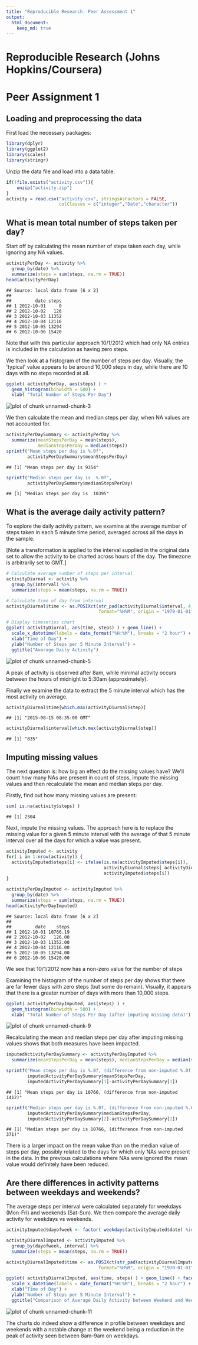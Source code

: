 ```yaml
---
title: "Reproducible Research: Peer Assessment 1"
output: 
  html_document:
    keep_md: true
---
```


Reproducible Research (Johns Hopkins/Coursera)  
==============================================
Peer Assignment 1
===================

## Loading and preprocessing the data

First load the necessary packages:

```r
library(dplyr)
library(ggplot2)
library(scales)
library(stringr)
```

Unzip the data file and load into a data table.

```r
if(!file.exists("activity.csv")){
    unzip("activity.zip")
}
activity = read.csv("activity.csv", stringsAsFactors = FALSE, 
                    colClasses = c("integer","Date","character"))
```

## What is mean total number of steps taken per day?

Start off by calculating the mean number of steps taken each day, while ignoring any NA values.  


```r
activityPerDay <- activity %>%
  group_by(date) %>%
  summarize(steps = sum(steps, na.rm = TRUE))
head(activityPerDay)
```

```
## Source: local data frame [6 x 2]
## 
##         date steps
## 1 2012-10-01     0
## 2 2012-10-02   126
## 3 2012-10-03 11352
## 4 2012-10-04 12116
## 5 2012-10-05 13294
## 6 2012-10-06 15420
```

Note that with this particular approach 10/1/2012 which had only NA entries is included in the calculation as having zero steps.

We then look at a histogram of the number of steps per day.  Visually, the 'typical' value appears to be around 10,000 steps in day, while there are 10 days with no steps recorded at all.


```r
ggplot( activityPerDay, aes(steps) ) + 
  geom_histogram(binwidth = 500) + 
  xlab( "Total Number of Steps Per Day")
```

![plot of chunk unnamed-chunk-3](figure/unnamed-chunk-3-1.png) 


We then calculate the mean and median steps per day, when NA values are not accounted for.

```r
activityPerDaySummary <- activityPerDay %>%
  summarize(meanStepsPerDay = mean(steps), 
            medianStepsPerDay = median(steps))
sprintf("Mean steps per day is %.0f",
        activityPerDaySummary$meanStepsPerDay)
```

```
## [1] "Mean steps per day is 9354"
```

```r
sprintf("Median steps per day is  %.0f", 
        activityPerDaySummary$medianStepsPerDay)
```

```
## [1] "Median steps per day is  10395"
```
## What is the average daily activity pattern?

To explore the daily activity pattern, we examine at the average number of steps taken in each 5 minute time period, averaged across all the days in the sample.  

[Note a transformation is applied to the interval supplied in the original data set to allow the activity to be charted across hours of the day.  The timezone is arbitrarily set to GMT.]

```r
# Calculate average number of steps per interval
activityDiurnal <- activity %>%
  group_by(interval) %>%
  summarize(steps = mean(steps, na.rm = TRUE))

# Calculate time of day from interval
activityDiurnal$time <- as.POSIXct(str_pad(activityDiurnal$interval, 4, "left", "0"),
                                   format="%H%M", origin = "1970-01-01", "GMT")

# Display timeseries chart
ggplot( activityDiurnal, aes(time, steps) ) + geom_line() +
  scale_x_datetime(labels = date_format("%H:%M"), breaks = "2 hour") +
  xlab("Time of Day") +
  ylab("Number of Steps per 5 Minute Interval") +
  ggtitle("Average Daily Activity")
```

![plot of chunk unnamed-chunk-5](figure/unnamed-chunk-5-1.png) 

A peak of activity is observed after 8am, while minimal activity occurs between the hours of midnight to 5:30am (approximately).

Finally we examine the data to extract the 5 minute interval which has the most activity on average.


```r
activityDiurnal$time[which.max(activityDiurnal$step)]
```

```
## [1] "2015-08-15 08:35:00 GMT"
```

```r
activityDiurnal$interval[which.max(activityDiurnal$step)]
```

```
## [1] "835"
```

## Imputing missing values

The next question is: how big an effect do the missing values have?  We'll count how many NAs are present in count of steps, impute the missing values and then recalculate the mean and median steps per day.

Firstly, find out how many missing values are present:

```r
sum( is.na(activity$steps) )
```

```
## [1] 2304
```

Next, impute the missing values.  The approach here is to replace the missing value for a given 5 minute interval with the average of that 5 minute interval over all the days for which a value was present.


```r
activityImputed <- activity
for( i in 1:nrow(activity)) {
  activityImputed$steps[i] <- ifelse(is.na(activityImputed$steps[i]), 
                                     activityDiurnal$steps[ activityDiurnal$interval == activityImputed$interval[i]],
                                     activityImputed$steps[i]) 
}

activityPerDayImputed <- activityImputed %>%
  group_by(date) %>%
  summarize(steps = sum(steps, na.rm = TRUE))
head(activityPerDayImputed)
```

```
## Source: local data frame [6 x 2]
## 
##         date    steps
## 1 2012-10-01 10766.19
## 2 2012-10-02   126.00
## 3 2012-10-03 11352.00
## 4 2012-10-04 12116.00
## 5 2012-10-05 13294.00
## 6 2012-10-06 15420.00
```
We see that 10/1/2012 now has a non-zero value for the number of steps  

Examining the histogram of the number of steps per day shows that there are far fewer days with zero steps (but some do remain). Visually, it appears that there is a greater number of days with more than 10,000 steps.


```r
ggplot( activityPerDayImputed, aes(steps) ) + 
  geom_histogram(binwidth = 500) + 
  xlab( "Total Number of Steps Per Day (after imputing missing data)")
```

![plot of chunk unnamed-chunk-9](figure/unnamed-chunk-9-1.png) 

Recalculating the mean and median steps per day after imputing missing values shows that both measures have been impacted.


```r
imputedActivityPerDaySummary <- activityPerDayImputed %>%
  summarize(meanStepsPerDay = mean(steps), medianStepsPerDay = median(steps))

sprintf("Mean steps per day is %.0f, (difference from non-imputed %.0f)",
        imputedActivityPerDaySummary$meanStepsPerDay, 
        imputedActivityPerDaySummary[1]-activityPerDaySummary[1])
```

```
## [1] "Mean steps per day is 10766, (difference from non-imputed 1412)"
```

```r
sprintf("Median steps per day is %.0f, (difference from non-imputed %.0f)", 
        imputedActivityPerDaySummary$medianStepsPerDay,
        imputedActivityPerDaySummary[2]-activityPerDaySummary[2])
```

```
## [1] "Median steps per day is 10766, (difference from non-imputed 371)"
```


There is a larger impact on the mean value than on the median value of steps per day, possibly related to the days for which only NAs were present in the data.  In the previous calculations where NAs were ignored the mean value would definitely have been reduced.


## Are there differences in activity patterns between weekdays and weekends?

The average steps per interval were calculated separately for weekdays (Mon-Fri) and weekends (Sat-Sun).  We then compare the average daily activity for weekdays vs weekends.


```r
activityImputed$dayofweek <- factor( weekdays(activityImputed$date) %in% c( "Sunday", "Saturday"), labels=c("weekend", "weekday"))

activityDiurnalImputed <- activityImputed %>%
  group_by(dayofweek, interval) %>%
  summarize(steps = mean(steps, na.rm = TRUE))

activityDiurnalImputed$time <- as.POSIXct(str_pad(activityDiurnalImputed$interval, 4, "left", "0"),
                                   format="%H%M", origin = "1970-01-01", "GMT")

ggplot( activityDiurnalImputed, aes(time, steps) ) + geom_line() + facet_grid( dayofweek ~ .) +
  scale_x_datetime(labels = date_format("%H:%M"), breaks = "2 hour") +
  xlab("Time of Day") +
  ylab("Number of Steps per 5 Minute Interval") +
  ggtitle("Comparison of Average Daily Activity between Weekend and Weekdays")
```

![plot of chunk unnamed-chunk-11](figure/unnamed-chunk-11-1.png) 

The charts do indeed show a difference in profile between weekdays and weekends with a notable change at the weekend being a reduction in the peak of activity seen between 8am-9am on weekdays.


